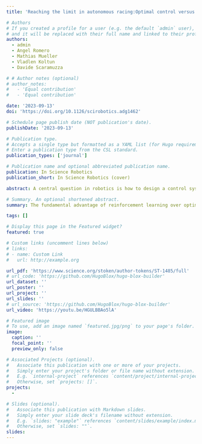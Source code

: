 ```yaml
---
title: 'Reaching the limit in autonomous racing:Optimal control versus reinforcement learning'

# Authors
# If you created a profile for a user (e.g. the default `admin` user), write the username (folder name) here
# and it will be replaced with their full name and linked to their profile.
authors:
  - admin
  - Angel Romero
  - Mathias Mueller 
  - Vladlen Koltun
  - Davide Scaramuzza

# # Author notes (optional)
# author_notes:
#   - 'Equal contribution'
#   - 'Equal contribution'

date: '2023-09-13'
doi: 'https://doi.org/10.1126/scirobotics.adg1462'

# Schedule page publish date (NOT publication's date).
publishDate: '2023-09-13'

# Publication type.
# Accepts a single type but formatted as a YAML list (for Hugo requirements).
# Enter a publication type from the CSL standard.
publication_types: ['journal']

# Publication name and optional abbreviated publication name.
publication: In Science Robotics
publication_short: In Science Robotics (cover)

abstract: A central question in robotics is how to design a control system for an agile mobile robot. This paper studies this question systematically, focusing on a challenging setting---autonomous drone racing. We show that a neural network controller trained with reinforcement learning (RL) outperformed optimal control (OC) methods in this setting. We then investigated which fundamental factors have contributed to the success of RL or have limited OC. Our study indicates that the fundamental advantage of RL over OC is not that it optimizes its objective better but that it optimizes a better objective. OC decomposes the problem into planning and control with an explicit intermediate representation, such as a trajectory, that serves as an interface. This decomposition limits the range of behaviors that can be expressed by the controller, leading to inferior control performance when facing unmodeled effects. In contrast, RL can directly optimize a task-level objective and can leverage domain randomization to cope with model uncertainty, allowing the discovery of more robust control responses. Our findings allowed us to push an agile drone to its maximum performance, achieving a peak acceleration greater than 12 times the gravitational acceleration and a peak velocity of 108 kilometers per hour. Our policy achieved superhuman control within minutes of training on a standard workstation. This work presents a milestone in agile robotics and sheds light on the role of RL and OC in robot control.

# Summary. An optional shortened abstract.
summary: The fundamental advantage of reinforcement learning over optimal control lies in its optimization objective.

tags: []

# Display this page in the Featured widget?
featured: true

# Custom links (uncomment lines below)
# links:
# - name: Custom Link
#   url: http://example.org

url_pdf: 'https://www.science.org/stoken/author-tokens/ST-1485/full'
# url_code: 'https://github.com/HugoBlox/hugo-blox-builder'
url_dataset: ''
url_poster: ''
url_project: ''
url_slides: ''
# url_source: 'https://github.com/HugoBlox/hugo-blox-builder'
url_video: 'https://youtu.be/HGULBBAo5lA'

# Featured image
# To use, add an image named `featured.jpg/png` to your page's folder.
image:
  caption: ''
  focal_point: ''
  preview_only: false

# Associated Projects (optional).
#   Associate this publication with one or more of your projects.
#   Simply enter your project's folder or file name without extension.
#   E.g. `internal-project` references `content/project/internal-project/index.md`.
#   Otherwise, set `projects: []`.
projects:
  - 

# Slides (optional).
#   Associate this publication with Markdown slides.
#   Simply enter your slide deck's filename without extension.
#   E.g. `slides: "example"` references `content/slides/example/index.md`.
#   Otherwise, set `slides: ""`.
slides: 
---
```

<!-- 
{{% callout note %}}
Click the _Cite_ button above to demo the feature to enable visitors to import publication metadata into their reference management software.
{{% /callout %}}

{{% callout note %}}
Create your slides in Markdown - click the _Slides_ button to check out the example.
{{% /callout %}}

Add the publication's **full text** or **supplementary notes** here. You can use rich formatting such as including [code, math, and images](https://docs.hugoblox.com/content/writing-markdown-latex/). -->
